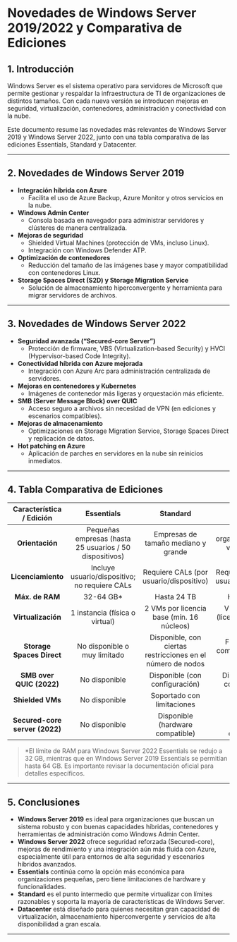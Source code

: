 # Novedades de Windows Server 2019/2022 y Comparativa de Ediciones

## 1. Introducción
Windows Server es el sistema operativo para servidores de Microsoft que permite gestionar y respaldar la infraestructura de TI de organizaciones de distintos tamaños. Con cada nueva versión se introducen mejoras en seguridad, virtualización, contenedores, administración y conectividad con la nube.

Este documento resume las novedades más relevantes de Windows Server 2019 y Windows Server 2022, junto con una tabla comparativa de las ediciones Essentials, Standard y Datacenter.

---

## 2. Novedades de Windows Server 2019
- **Integración híbrida con Azure**  
  - Facilita el uso de Azure Backup, Azure Monitor y otros servicios en la nube.
- **Windows Admin Center**  
  - Consola basada en navegador para administrar servidores y clústeres de manera centralizada.
- **Mejoras de seguridad**  
  - Shielded Virtual Machines (protección de VMs, incluso Linux).
  - Integración con Windows Defender ATP.
- **Optimización de contenedores**  
  - Reducción del tamaño de las imágenes base y mayor compatibilidad con contenedores Linux.
- **Storage Spaces Direct (S2D) y Storage Migration Service**  
  - Solución de almacenamiento hiperconvergente y herramienta para migrar servidores de archivos.

---

## 3. Novedades de Windows Server 2022
- **Seguridad avanzada (“Secured-core Server”)**  
  - Protección de firmware, VBS (Virtualization-based Security) y HVCI (Hypervisor-based Code Integrity).
- **Conectividad híbrida con Azure mejorada**  
  - Integración con Azure Arc para administración centralizada de servidores.
- **Mejoras en contenedores y Kubernetes**  
  - Imágenes de contenedor más ligeras y orquestación más eficiente.
- **SMB (Server Message Block) over QUIC**  
  - Acceso seguro a archivos sin necesidad de VPN (en ediciones y escenarios compatibles).
- **Mejoras de almacenamiento**  
  - Optimizaciones en Storage Migration Service, Storage Spaces Direct y replicación de datos.
- **Hot patching en Azure**  
  - Aplicación de parches en servidores en la nube sin reinicios inmediatos.

---

## 4. Tabla Comparativa de Ediciones

| Característica / Edición                 | Essentials              | Standard               | Datacenter             |
|:----------------------------------------:|:-----------------------:|:----------------------:|:----------------------:|
| **Orientación**                          | Pequeñas empresas (hasta 25 usuarios / 50 dispositivos) | Empresas de tamaño mediano y grande | Grandes organizaciones con virtualización intensiva |
| **Licenciamiento**                       | Incluye usuario/dispositivo; no requiere CALs | Requiere CALs (por usuario/dispositivo) | Requiere CALs (por usuario/dispositivo) |
| **Máx. de RAM**                          | 32-64 GB*              | Hasta 24 TB           | Hasta 24 TB           |
| **Virtualización**                       | 1 instancia (física o virtual) | 2 VMs por licencia base (mín. 16 núcleos) | VMs ilimitadas (licenciamiento por núcleo) |
| **Storage Spaces Direct**                | No disponible o muy limitado | Disponible, con ciertas restricciones en el número de nodos | Funcionalidad completa, hasta 64 nodos |
| **SMB over QUIC (2022)**                 | No disponible          | Disponible (con configuración) | Disponible (con configuración) |
| **Shielded VMs**                         | No disponible          | Soportado con limitaciones | Soportado totalmente |
| **Secured-core server (2022)**           | No disponible          | Disponible (hardware compatible) | Disponible (hardware compatible) |

> *El límite de RAM para Windows Server 2022 Essentials se redujo a 32 GB, mientras que en Windows Server 2019 Essentials se permitían hasta 64 GB. Es importante revisar la documentación oficial para detalles específicos.

---

## 5. Conclusiones
- **Windows Server 2019** es ideal para organizaciones que buscan un sistema robusto y con buenas capacidades híbridas, contenedores y herramientas de administración como Windows Admin Center.
- **Windows Server 2022** ofrece seguridad reforzada (Secured-core), mejoras de rendimiento y una integración aún más fluida con Azure, especialmente útil para entornos de alta seguridad y escenarios híbridos avanzados.
- **Essentials** continúa como la opción más económica para organizaciones pequeñas, pero tiene limitaciones de hardware y funcionalidades.
- **Standard** es el punto intermedio que permite virtualizar con límites razonables y soporta la mayoría de características de Windows Server.
- **Datacenter** está diseñado para quienes necesitan gran capacidad de virtualización, almacenamiento hiperconvergente y servicios de alta disponibilidad a gran escala.

---
